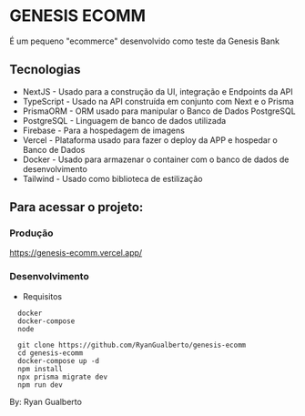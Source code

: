 # GENESIS ECOMM
É um pequeno "ecommerce" desenvolvido como teste da Genesis Bank

## Tecnologias 
- NextJS - Usado para a construção da UI, integração e Endpoints da API
- TypeScript - Usado na API construída em conjunto com Next e o Prisma
- PrismaORM - ORM usado para manipular o Banco de Dados PostgreSQL
- PostgreSQL - Linguagem de banco de dados utilizada
- Firebase - Para a hospedagem de imagens
- Vercel - Plataforma usado para fazer o deploy da APP e hospedar o Banco de Dados
- Docker - Usado para armazenar o container com o banco de dados de desenvolvimento
- Tailwind - Usado como biblioteca de estilização

## Para acessar o projeto:
### Produção
  https://genesis-ecomm.vercel.app/
  
### Desenvolvimento
- Requisitos
```
  docker
  docker-compose 
  node
```

```
  git clone https://github.com/RyanGualberto/genesis-ecomm
  cd genesis-ecomm
  docker-compose up -d
  npm install
  npx prisma migrate dev
  npm run dev
``` 

By: Ryan Gualberto
